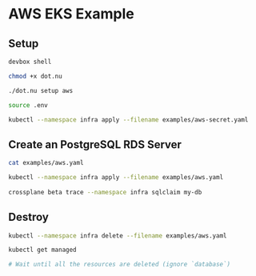 # AWS EKS Example

## Setup

```bash
devbox shell

chmod +x dot.nu

./dot.nu setup aws

source .env

kubectl --namespace infra apply --filename examples/aws-secret.yaml
```

## Create an PostgreSQL RDS Server

```bash
cat examples/aws.yaml

kubectl --namespace infra apply --filename examples/aws.yaml
    
crossplane beta trace --namespace infra sqlclaim my-db
```

## Destroy 

```bash
kubectl --namespace infra delete --filename examples/aws.yaml

kubectl get managed

# Wait until all the resources are deleted (ignore `database`)
```
